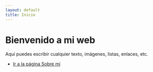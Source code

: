 ```yaml
---
layout: default
title: Inicio
---
```


# Bienvenido a mi web
Aquí puedes escribir cualquier texto, imágenes, listas, enlaces, etc.

- [Ir a la página Sobre mí](about.md)
